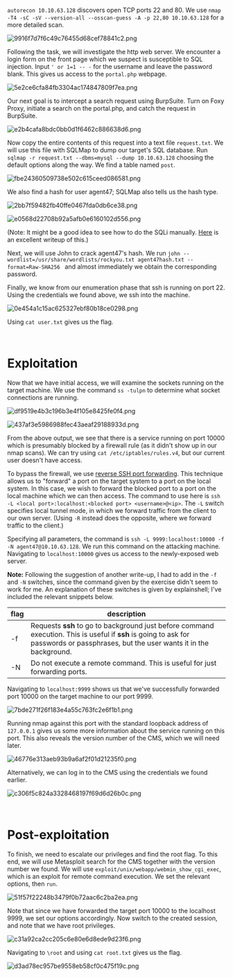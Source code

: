 `autorecon 10.10.63.128` discovers open TCP ports 22 and 80. We use `nmap -T4 -sC -sV --version-all --osscan-guess -A -p 22,80 10.10.63.128` for a more detailed scan.
 
![9916f7d7f6c49c76455d68cef78841c2.png](/Game%20Zone/_resources/9916f7d7f6c49c76455d68cef78841c2-1.png)
 
Following the task, we will investigate the http web server. We encounter a login form on the front page which we suspect is susceptible to SQL injection. Input `' or 1=1 -- -` for the username and leave the password blank. This gives us access to the `portal.php` webpage.
 
![5e2ce6cfa84fb3304ac174847809f7ea.png](/Game%20Zone/_resources/5e2ce6cfa84fb3304ac174847809f7ea-1.png)
 
Our next goal is to intercept a search request using BurpSuite. Turn on Foxy Proxy, initiate a search on the portal.php, and catch the request in BurpSuite.
 
![e2b4cafa8bdc0bb0d1f6462c886638d6.png](/Game%20Zone/_resources/e2b4cafa8bdc0bb0d1f6462c886638d6-1.png)
 
Now copy the entire contents of this request into a text file `request.txt`. We will use this file with SQLMap to dump our target's SQL database. Run `sqlmap -r request.txt --dbms=mysql --dump 10.10.63.128` choosing the default options along the way. We find a table named `post`.
 
![fbe24360509738e502c615ceed086581.png](/Game%20Zone/_resources/fbe24360509738e502c615ceed086581-1.png)
 
We also find a hash for user agent47; SQLMap also tells us the hash type.
 
![2bb7f59482fb40ffe0467fda0db6ce38.png](/Game%20Zone/_resources/2bb7f59482fb40ffe0467fda0db6ce38-1.png)

![e0568d22708b92a5afb0e6160102d556.png](/Game%20Zone/_resources/e0568d22708b92a5afb0e6160102d556-1.png)
 
(Note: It might be a good idea to see how to do the SQLi manually. [Here](https://5ysk3y.github.io/thm/guides/gamezone/) is an excellent writeup of this.)

Next, we will use John to crack agent47's hash. We run `john --wordlist=/usr/share/wordlists/rockyou.txt agent47hash.txt --format=Raw-SHA256
` and almost immediately we obtain the corresponding password.

Finally, we know from our enumeration phase that ssh is running on port 22. Using the credentials we found above, we ssh into the machine.
 
![0e454a1c15ac625327ebf80b18ce0298.png](/Game%20Zone/_resources/0e454a1c15ac625327ebf80b18ce0298-1.png)
 
Using `cat user.txt` gives us the flag.

<br>

# Exploitation

Now that we have initial access, we will examine the sockets running on the target machine. We use the command `ss -tulpn` to determine what socket connections are running.
 
![df9519e4b3c196b3e4f105e8425fe0f4.png](/Game%20Zone/_resources/df9519e4b3c196b3e4f105e8425fe0f4-1.png)

![437af3e5986988fec43aeaf29188933d.png](/Game%20Zone/_resources/437af3e5986988fec43aeaf29188933d-1.png)
 
From the above output, we see that there is a service running on port 10000 which is presumably blocked by a firewall rule (as it didn't show up in our nmap scans). We can try using `cat /etc/iptables/rules.v4`, but our current user doesn't have access.

To bypass the firewall, we use [reverse SSH port forwarding](https://blog.devolutions.net/2017/03/what-is-reverse-ssh-port-forwarding/). This technique allows us to "forward" a port on the target system to a port on the local system. In this case, we wish to forward the blocked port to a port on the local machine which we can then access. The command to use here is `ssh -L <local port>:localhost:<blocked port> <username>@<ip>`. The `-L` switch specifies local tunnel mode, in which we forward traffic from the client to our own server. (Using `-R` instead does the opposite, where we forward traffic to the client.)

Specifying all parameters, the command is `ssh -L 9999:localhost:10000 -f -N agent47@10.10.63.128`. We run this command on the attacking machine. Navigating to `localhost:10000` gives us access to the newly-exposed web server.

**Note:** Following the suggestion of another write-up, I had to add in the `-f` and `-N` switches, since the command given by the exercise didn't seem to work for me. An explanation of these switches is given by explainshell; I've included the relevant snippets below.

|  flag   | description    |
| --- | --- |
| -f  | Requests **ssh** to go to background just before command execution. This is useful if **ssh** is going to ask for passwords or passphrases, but the user wants it in the background. |
| -N  | Do not execute a remote command. This is useful for just forwarding ports. |

Navigating to `localhost:9999` shows us that we've successfully forwarded port 10000 on the target machine to our port 9999.
 
![7bde271f26f183e4a55c763fc2e6f1b1.png](/Game%20Zone/_resources/7bde271f26f183e4a55c763fc2e6f1b1-1.png)
 
Running nmap against this port with the standard loopback address of `127.0.0.1` gives us some more information about the service running on this port. This also reveals the version number of the CMS, which we will need later.
 
![46776e313aeb93b9a6af2f01d21235f0.png](/Game%20Zone/_resources/46776e313aeb93b9a6af2f01d21235f0-1.png)
 
Alternatively, we can log in to the CMS using the credentials we found earlier.
 
![c306f5c824a3328468197f69d6d26b0c.png](/Game%20Zone/_resources/c306f5c824a3328468197f69d6d26b0c-1.png)
 
<br>

# Post-exploitation

To finish, we need to escalate our privileges and find the root flag. To this end, we will use Metasploit search for the CMS together with the version number we found. We will use `exploit/unix/webapp/webmin_show_cgi_exec`, which is an exploit for remote command execution. We set the relevant options, then `run`.
 
![51f57f22248b3479f0b72aac6c2ba2ea.png](/Game%20Zone/_resources/51f57f22248b3479f0b72aac6c2ba2ea-1.png)
 
Note that since we have forwarded the target port 10000 to the localhost 9999, we set our options accordingly. Now switch to the created session, and note that we have root privileges.
 
![c31a92ca2cc205c6e80e6d8ede9d23f6.png](/Game%20Zone/_resources/c31a92ca2cc205c6e80e6d8ede9d23f6-1.png)
 
Navigating to `\root` and using `cat root.txt` gives us the flag.
 
![d3ad78ec957be9558eb58cf0c475f19c.png](/Game%20Zone/_resources/d3ad78ec957be9558eb58cf0c475f19c-1.png)